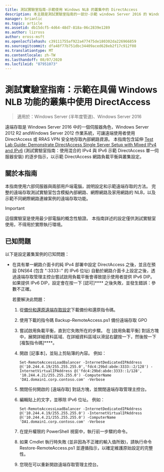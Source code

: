 ```yaml
---
title: 測試實驗室指南-示範使用 Windows NLB 的叢集中的 DirectAccess
description: 本主題是測試實驗室指南的一部分-示範 windows Server 2016 的 Windows NLB 叢集中的 DirectAccess
manager: brianlic
ms.topic: article
ms.assetid: db15dcf5-4d64-48d7-818a-06c2839e1289
ms.author: lizross
author: eross-msft
ms.openlocfilehash: c39111755af922a477475de180302da226966859
ms.sourcegitcommit: dfa48f77b751dbc34409aced628eb2f17c912f08
ms.translationtype: MT
ms.contentlocale: zh-TW
ms.lasthandoff: 08/07/2020
ms.locfileid: "87951073"
---
```

# <a name="test-lab-guide-demonstrate-directaccess-in-a-cluster-with-windows-nlb"></a>測試實驗室指南：示範在具備 Windows NLB 功能的叢集中使用 DirectAccess

>適用於：Windows Server (半年度管道)、Windows Server 2016

遠端存取是 Windows Server 2016 中的一個伺服器角色，Windows Server 2012 R2 andWindows Server 2012 作業系統，可讓遠端使用者使用 DirectAccess 或 RRAS VPN 安全地存取內部網路資源。 本指南包含延伸 [Test Lab Guide: Demonstrate DirectAccess Single Server Setup with Mixed IPv4 and IPv6](https://go.microsoft.com/fwlink/p/?LinkId=237004) (測試實驗室指南：使用混合的 IPv4 與 IPv6 示範 DirectAccess 單一伺服器安裝) 的逐步指示，以示範 DirectAccess 網路負載平衡與叢集設定。

## <a name="about-this-guide"></a>關於本指南
本指南使用六部伺服器與兩部用戶端電腦，說明設定和示範遠端存取的方法。 完整的遠端存取測試實驗室包含模擬內部網路、網際網路及家用網路的 NLB，以及示範不同網際網路連線案例的遠端存取功能。

> [!IMPORTANT]
> 這個實驗室是使用最少部電腦的概念性驗證。 本指南詳述的設定僅供測試實驗室使用，不得用於實際執行環境。

## <a name="known-issues"></a><a name="KnownIssues"></a>已知問題
以下是設定叢集案例的已知問題：

-   在具有單一網路介面卡的純 IPv4 部署中設定 DirectAccess 之後，並且在預設 DNS64 (包含 ":3333::" 的 IPv6 位址) 自動於網路介面卡上設定之後，透過遠端存取管理主控台嘗試啟用負載平衡會導致提示使用者提供 IPv6 DIP。 如果提供 IPv6 DIP，設定會在按一下 [認可]**** 之後失敗，並發生錯誤：參數不正確。

    若要解決此問題：

    1.  從[備份和還原遠端存取設定](https://gallery.technet.microsoft.com/Back-up-and-Restore-Remote-e157e6a6)下載備份和還原指令碼。

    2.  使用下載的指令碼 Backup-RemoteAccess.ps1 備份遠端存取 GPO

    3.  嘗試啟用負載平衡，直到它失敗所在的步驟。 在 [啟用負載平衡] 對話方塊中，展開詳細資料區域、在詳細資料區域以滑鼠右鍵按一下，然後按一下 [複製指令碼]****。

    4.  開啟 [記事本]，並貼上剪貼簿的內容。 例如：

        ```
        Set-RemoteAccessLoadBalancer -InternetDedicatedIPAddress @('10.244.4.19/255.255.255.0','fdc4:29bd:abde:3333::2/128') -InternetVirtualIPAddress @('fdc4:29bd:abde:3333::1/128', '10.244.4.21/255.255.255.0') -ComputerName 'DA1.domain1.corp.contoso.com' -Verbose
        ```

    5.  關閉任何開啟的 [遠端存取] 對話方塊，並關閉遠端存取管理主控台。

    6.  編輯貼上的文字，並移除 IPv6 位址。 例如：

        ```
        Set-RemoteAccessLoadBalancer -InternetDedicatedIPAddress @('10.244.4.19/255.255.255.0') -InternetVirtualIPAddress @('10.244.4.21/255.255.255.0') -ComputerName 'DA1.domain1.corp.contoso.com' -Verbose
        ```

    7.  在提升權限的 PowerShell 視窗中，執行前一步驟的命令。

    8.  如果 Cmdlet 執行時失敗 (並非因為不正確的輸入值所致)，請執行命令 Restore-RemoteAccess.ps1 並遵循指示，以確定維護原始設定的完整性。

    9. 您現在可以重新開啟遠端存取管理主控台。



